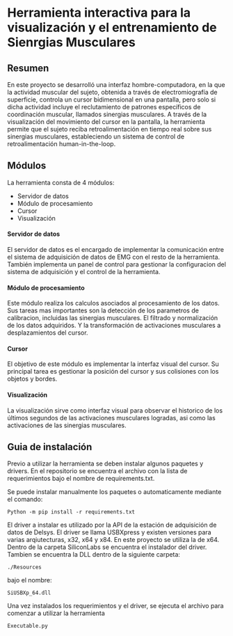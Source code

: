 
# Herramienta interactiva para la visualización y el entrenamiento de Sienrgias Musculares 

## Resumen 
En este proyecto se desarrolló una interfaz hombre-computadora, en la que la actividad muscular del sujeto, obtenida a través de electromiografía de superficie, controla un cursor bidimensional en una pantalla, pero solo si dicha actividad incluye el reclutamiento de patrones específicos de coordinación muscular, llamados sinergias musculares. A través de la visualización del movimiento del cursor en la pantalla, la herramienta permite que el sujeto reciba retroalimentación en tiempo real sobre sus sinergias musculares, estableciendo un sistema de control de retroalimentación human-in-the-loop. 
 
## Módulos 
La herramienta consta de 4 módulos:
 - Servidor de datos
 - Módulo de procesamiento
 - Cursor
 - Visualización

#### Servidor de datos
El servidor de datos es el encargado de implementar la comunicación entre el sistema de adquisición de datos de EMG con el resto de la herramienta. También implementa un panel de control para gestionar la configuracion del sistema de adquisición y el control de la herramienta.
#### Módulo de procesamiento
Este módulo realiza los calculos asociados al procesamiento de los datos. Sus tareas mas importantes son la detección de los parametros de calibracion, incluidas las sinergias musculares. El filtrado y normalización de los datos adquiridos. Y la transformación de activaciones musculares a desplazamientos del cursor. 
#### Cursor
El objetivo de este módulo es implementar la interfaz visual del cursor. Su principal tarea es gestionar la posición del cursor y sus colisiones con los objetos y bordes.
#### Visualización
La visualización sirve como interfaz visual para observar el historico de los últimos segundos de las activaciones musculares logradas, asi como las activaciones de las sinergias musculares.

## Guia de instalación
Previo a utilizar la herramienta se deben instalar algunos paquetes y drivers. En el repositorio se encuentra el archivo con la lista de requerimientos bajo el nombre de requirements.txt.

Se puede instalar manualmente los paquetes o automaticamente mediante el comando:

    Python -m pip install -r requirements.txt

El driver a instalar es utilizado por la API de la estación de adquisición de datos de Delsys. El driver se llama USBXpress y existen versiones para varias arqiutecturas, x32, x64 y x84. En este proyecto se utiliza la de x64. Dentro de la carpeta SiliconLabs se encuentra el instalador del driver. Tambien se encuentra la DLL dentro de la siguiente carpeta:

    ./Resources

 bajo el nombre:
    
    SiUSBXp_64.dll

Una vez instalados los requerimientos y el driver, se ejecuta el archivo para comenzar a utilizar la herramienta

    Executable.py 






